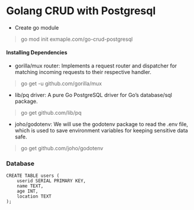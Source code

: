# Golang CRUD with Postgresql

####
- Create go module
> go mod init exmaple.com/go-crud-postgresql

#### Installing Dependencies
- gorilla/mux router: Implements a request router and dispatcher for matching incoming requests to their respective handler.
> go get -u github.com/gorilla/mux

- lib/pq driver: A pure Go PostgreSQL driver for Go’s database/sql package.
> go get github.com/lib/pq

- joho/godotenv: We will use the godotenv package to read the .env file, which is used to save environment variables for keeping sensitive data safe.
> go get github.com/joho/godotenv

### Database
~~~~
CREATE TABLE users (
    userid SERIAL PRIMARY KEY,
    name TEXT,
    age INT,
    location TEXT
);
~~~~




